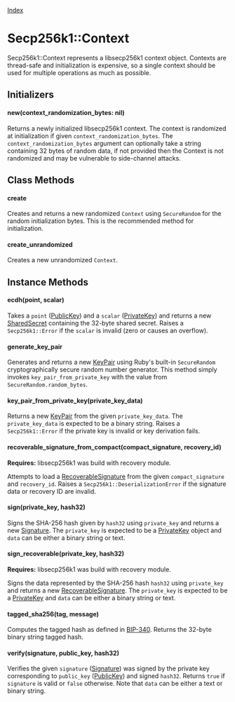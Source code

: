 [Index](index.md)

Secp256k1::Context
==================

Secp256k1::Context represents a libsecp256k1 context object. Contexts are
thread-safe and initialization is expensive, so a single context should be used
for multiple operations as much as possible.

Initializers
------------

#### new(context_randomization_bytes: nil)

Returns a newly initialized libsecp256k1 context. The context is randomized at
initialization if given `context_randomization_bytes`. The
`context_randomization_bytes` argument can optionally take a string containing
32 bytes of random data, if not provided then the Context is not randomized and
may be vulnerable to side-channel attacks.

Class Methods
-------------

#### create

Creates and returns a new randomized `Context` using `SecureRandom` for the
random initialization bytes. This is the recommended method for initialization.

#### create_unrandomized

Creates a new unrandomized `Context`.

Instance Methods
----------------

#### ecdh(point, scalar)

Takes a `point` ([PublicKey](public_key.md)) and a `scalar` ([PrivateKey](private_key.md)) and returns a new
[SharedSecret](shared_secret.md) containing the 32-byte shared secret. Raises a `Secp256k1::Error` if
the `scalar` is invalid (zero or causes an overflow).

#### generate_key_pair

Generates and returns a new [KeyPair](key_pair.md) using Ruby's built-in
`SecureRandom` cryptographically secure random number generator. This method
simply invokes `key_pair_from_private_key` with the value from
`SecureRandom.random_bytes`.

#### key_pair_from_private_key(private_key_data)

Returns a new [KeyPair](key_pair.md) from the given `private_key_data`. The
`private_key_data` is expected to be a binary string. Raises a `Secp256k1::Error`
if the private key is invalid or key derivation fails.

#### recoverable_signature_from_compact(compact_signature, recovery_id)

**Requires:** libsecp256k1 was build with recovery module.

Attempts to load a [RecoverableSignature](recoverable_signature.md) from the given `compact_signature`
and `recovery_id`. Raises a `Secp256k1::DeserializationError` if the signature data or recovery ID are invalid.

#### sign(private_key, hash32)

Signs the SHA-256 hash given by `hash32` using `private_key` and returns a new
[Signature](signature.md). The `private_key` is expected to be a [PrivateKey](private_key.md)
object and `data` can be either a binary string or text.

#### sign_recoverable(private_key, hash32)

**Requires:** libsecp256k1 was build with recovery module.

Signs the data represented by the SHA-256 hash `hash32` using `private_key` and returns a
new [RecoverableSignature](recoverable_signature.md). The `private_key` is expected to be a [PrivateKey](private_key.md) and
`data` can be either a binary string or text.

#### tagged_sha256(tag, message)

Computes the tagged hash as defined in [BIP-340](https://github.com/bitcoin/bips/blob/master/bip-0340.mediawiki). Returns the 32-byte binary string tagged hash.

#### verify(signature, public_key, hash32)

Verifies the given `signature` ([Signature](signature.md)) was signed by
the private key corresponding to `public_key` ([PublicKey](public_key.md)) and signed `hash32`. Returns `true`
if `signature` is valid or `false` otherwise. Note that `data` can be either a
text or binary string.
